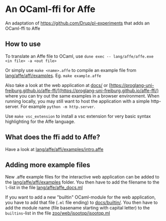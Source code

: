 # An OCaml-ffi for Affe

An adaptation of https://github.com/Drup/pl-experiments that adds an OCaml-ffi to Affe

## How to use

To translate an Affe file to OCaml, use `dune exec -- lang/affe/affe.exe <in file> -a <out file>`

Or simply use `make <name>.affe` to compile an example file from [lang/affe/affi/examples](lang/affe/affi/examples). Eg. `make example.affe`

Also take a look at the web application at [docs/](docs/) or [https://proglang-uni-freiburg.github.io/affe-ffi/](https://proglang-uni-freiburg.github.io/affe-ffi/) where you can try out the same examples in a browser environment. When running locally, you may still want to host the application with a simple http-server. For example `python -m http.server`.

Use `make vsc_extension` to install a vsc extension for very basic syntax highlighting for the Affe language.


## What does the ffi add to Affe?

Have a look at [lang/affe/affi/examples/intro.affe](lang/affe/affi/examples/intro.affe)

## Adding more example files

New .affe example files for the interactive web application can be added to the [lang/affe/affi/examples](lang/affe/affi/examples) folder. You then have to add the filename to the `l`-list in the file [lang/affe/affe_docs.ml](lang/affe/affe_docs.ml)

If you want to add a new "builtin" OCaml-module for the web application, you have to add that file (`.ml` file ending) to [docs/builtin/](docs/builtin/). You then have to add the module name (file basename starting with capital letter) to the `builtins`-list in the file [zoo/web/jsootop/jsootop.ml](zoo/web/jsootop/jsootop.ml)
